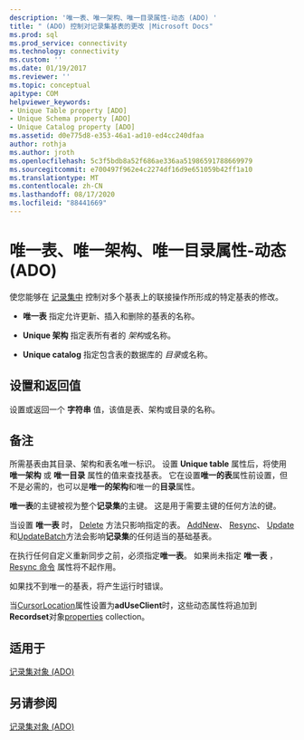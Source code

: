 ```yaml
---
description: '唯一表、唯一架构、唯一目录属性-动态 (ADO) '
title: " (ADO) 控制对记录集基表的更改 |Microsoft Docs"
ms.prod: sql
ms.prod_service: connectivity
ms.technology: connectivity
ms.custom: ''
ms.date: 01/19/2017
ms.reviewer: ''
ms.topic: conceptual
apitype: COM
helpviewer_keywords:
- Unique Table property [ADO]
- Unique Schema property [ADO]
- Unique Catalog property [ADO]
ms.assetid: d0e775d8-e353-46a1-ad10-ed4cc240dfaa
author: rothja
ms.author: jroth
ms.openlocfilehash: 5c3f5bdb8a52f686ae336aa51986591788669979
ms.sourcegitcommit: e700497f962e4c2274df16d9e651059b42ff1a10
ms.translationtype: MT
ms.contentlocale: zh-CN
ms.lasthandoff: 08/17/2020
ms.locfileid: "88441669"
---
```

# <a name="unique-table-unique-schema-unique-catalog-properties-dynamic-ado"></a>唯一表、唯一架构、唯一目录属性-动态 (ADO) 
使您能够在 [记录集中](../../../ado/reference/ado-api/recordset-object-ado.md) 控制对多个基表上的联接操作所形成的特定基表的修改。  
  
-   **唯一表** 指定允许更新、插入和删除的基表的名称。  
  
-   **Unique 架构** 指定表所有者的 *架构*或名称。  
  
-   **Unique catalog** 指定包含表的数据库的 *目录*或名称。  
  
## <a name="settings-and-return-values"></a>设置和返回值  
 设置或返回一个 **字符串** 值，该值是表、架构或目录的名称。  
  
## <a name="remarks"></a>备注  
 所需基表由其目录、架构和表名唯一标识。 设置 **Unique table** 属性后，将使用 **唯一架构** 或 **唯一目录** 属性的值来查找基表。 它在设置**唯一的表**属性前设置，但不是必需的，也可以是**唯一的架构**和唯一的**目录**属性。  
  
 **唯一表**的主键被视为整个**记录集**的主键。 这是用于需要主键的任何方法的键。  
  
 当设置 **唯一表** 时， [Delete](../../../ado/reference/ado-api/delete-method-ado-recordset.md) 方法只影响指定的表。 [AddNew](../../../ado/reference/ado-api/addnew-method-ado.md)、 [Resync](../../../ado/reference/ado-api/resync-method.md)、 [Update](../../../ado/reference/ado-api/update-method.md)和[UpdateBatch](../../../ado/reference/ado-api/updatebatch-method.md)方法会影响**记录集**的任何适当的基础基表。  
  
 在执行任何自定义重新同步之前，必须指定**唯一表**。 如果尚未指定 **唯一表** ， [Resync 命令](../../../ado/reference/ado-api/resync-command-property-dynamic-ado.md) 属性将不起作用。  
  
 如果找不到唯一的基表，将产生运行时错误。  
  
 当[CursorLocation](../../../ado/reference/ado-api/cursorlocation-property-ado.md)属性设置为**adUseClient**时，这些动态属性将追加到**Recordset**对象[properties](../../../ado/reference/ado-api/properties-collection-ado.md) collection。  
  
## <a name="applies-to"></a>适用于  
 [记录集对象 (ADO)](../../../ado/reference/ado-api/recordset-object-ado.md)  
  
## <a name="see-also"></a>另请参阅  
 [记录集对象 (ADO)](../../../ado/reference/ado-api/recordset-object-ado.md)
